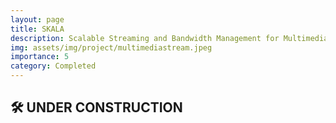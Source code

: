```yaml
---
layout: page
title: SKALA
description: Scalable Streaming and Bandwidth Management for Multimedia Distribution
img: assets/img/project/multimediastream.jpeg
importance: 5
category: Completed
---
```


## 🛠️ UNDER CONSTRUCTION